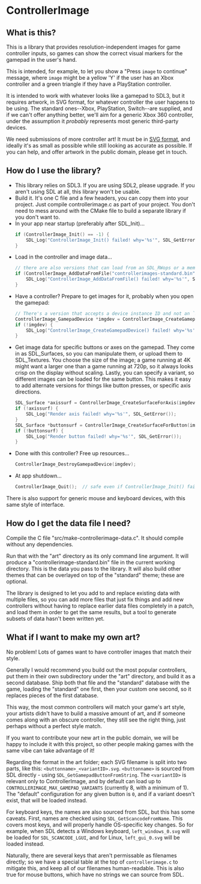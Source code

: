 # ControllerImage

## What is this?

This is a library that provides resolution-independent images for game
controller inputs, so games can show the correct visual markers for the
gamepad in the user's hand.

This is intended, for example, to let you show a "Press `image` to continue"
message, where `image` might be a yellow 'Y' if the user has an Xbox
controller and a green triangle if they have a PlayStation controller.

It is intended to work with whatever looks like a gamepad to SDL3, but it
requires artwork, in SVG format, for whatever controller the user happens to
be using. The standard ones--Xbox, PlayStation, Switch--are supplied, and if
we can't offer anything better, we'll aim for a generic Xbox 360 controller,
under the assumption it _probably_ represents most generic third-party devices.

We need submissions of more controller art! It must be in
[SVG format](https://en.wikipedia.org/wiki/SVG), and ideally it's as small as
possible while still looking as accurate as possible. If you can help,
and offer artwork in the public domain, please get in touch.

## How do I use the library?

- This library relies on SDL3. If you are using SDL2, please upgrade. If you
  aren't using SDL at all, this library won't be usable.
- Build it. It's one C file and a few headers, you can copy them into your
  project. Just compile controllerimage.c as part of your project. You don't
  need to mess around with the CMake file to build a separate library if you
  don't want to.
- In your app near startup (preferably after SDL_Init)...
  ```c
  if (ControllerImage_Init() == -1) {
      SDL_Log("ControllerImage_Init() failed! why='%s'", SDL_GetError());
  }
  ```
- Load in the controller and image data...
  ```c
  // there are also versions that can load from an SDL_RWops or a memory buffer...
  if (ControllerImage_AddDataFromFile("controllerimages-standard.bin") == -1) {
      SDL_Log("ControllerImage_AddDataFromFile() failed! why='%s'", SDL_GetError());
  }
  ```
- Have a controller? Prepare to get images for it, probably when you open the gamepad:
  ```c
  // There's a version that accepts a device instance ID and not an `SDL_Gamepad *`, too.
  ControllerImage_GamepadDevice *imgdev = ControllerImage_CreateGamepadDevice(mySdlGamepad);
  if (!imgdev) {
      SDL_Log("ControllerImage_CreateGamepadDevice() failed! why='%s'", SDL_GetError());
  }
  ```
- Get image data for specific buttons or axes on the gamepad. They come in as
  SDL_Surfaces, so you can manipulate them, or upload them to SDL_Textures.
  You choose the size of the image; a game running at 4K might want a larger
  one than a game running at 720p, so it always looks crisp on the display
  without scaling. Lastly, you can specify a variant, so different images 
  can be loaded for the same button. This makes it easy to add alternate
  versions for things like button presses, or specific axis directions.   
  ```c
  SDL_Surface *axissurf = ControllerImage_CreateSurfaceForAxis(imgdev, SDL_GAMEPAD_AXIS_LEFTX, 100, 100, 0);
  if (!axissurf) {
      SDL_Log("Render axis failed! why='%s'", SDL_GetError());
  }
  SDL_Surface *buttonsurf = ControllerImage_CreateSurfaceForButton(imgdev, SDL_GAMEPAD_BUTTON_GUIDE, 100, 100, 0);
  if (!buttonsurf) {
      SDL_Log("Render button failed! why='%s'", SDL_GetError());
  }
  ```
- Done with this controller? Free up resources...
  ```c
  ControllerImage_DestroyGamepadDevice(imgdev);
  ```
- At app shutdown...
  ```c
  ControllerImage_Quit();  // safe even if ControllerImage_Init() failed!
  ```

There is also support for generic mouse and keyboard devices, with this same style of interface.

## How do I get the data file I need?

Compile the C file "src/make-controllerimage-data.c". It should compile
without any dependencies.

Run that with the "art" directory as its only command line argument.
It will produce a "controllerimage-standard.bin" file in the current working
directory. This is the data you pass to the library. It will also build other
themes that can be overlayed on top of the "standard" theme; these are
optional.

The library is designed to let you add to and replace existing data with
multiple files, so you can add more files that just fix things and add new
controllers without having to replace earlier data files completely in a
patch, and load them in order to get the same results, but a tool to generate
subsets of data hasn't been written yet.

## What if I want to make my own art?

No problem! Lots of games want to have controller images that match their
style.

Generally I would recommend you build out the most popular controllers, put
them in their own subdirectory under the "art" directory, and build it as
a second database. Ship both that file and the "standard" database with the
game, loading the "standard" one first, then your custom one second, so it
replaces pieces of the first database.

This way, the most common controllers will match your game's art style, your
artists didn't have to build a massive amount of art, and if someone comes
along with an obscure controller, they still see the right thing, just perhaps
without a perfect style match.

If you want to contribute your new art in the public domain, we will be happy
to include it with this project, so other people making games with the same
vibe can take advantage of it!

Regarding the format in the art folder; each SVG filename is split into two
parts, like this: `<buttonname>_<variantID>.svg`. `<buttonname>` is sourced
from SDL directly - using `SDL_GetGamepadButtonFromString`. The `<variantID>`
is relevant only to ControllerImage, and by default can load up to 
`CONTROLLERIMAGE_MAX_GAMEPAD_VARIANTS` (currently 8, with a minimum of 1). 
The "default" configuration for any given button is `0`, and if a variant doesn't 
exist, that will be loaded instead.

For keyboard keys, the names are also sourced from SDL, but this has some caveats.
First, names are checked using `SDL_GetScancodeFromName`. This covers most keys,
and will properly handle OS-specific key changes. So for example, when SDL detects
a Windows keyboard, `left_windows_0.svg` will be loaded for `SDL_SCANCODE_LGUI`,
and for Linux, `left_gui_0.svg` will be loaded instead.

Naturally, there are several keys that aren't permissable as filenames directly; 
so we have a special table at the top of `controllerimage.c` to mitigate this,
and keep all of our filenames human-readable. This is also true for mouse buttons,
which have no strings we can source from SDL.

